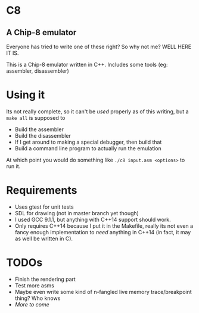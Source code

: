 # C8
## A Chip-8 emulator

Everyone has tried to write one of these right? So why not me? WELL HERE IT IS.

This is a Chip-8 emulator written in C++. Includes some tools (eg: assembler, disassembler)

# Using it
Its not really complete, so it can't be *used* properly as of this writing, but a `make all` is supposed to
- Build the assembler
- Build the disassembler
- If I get around to making a special debugger, then build that
- Build a command line program to actually run the emulation

At which point you would do something like  `./c8 input.asm <options>` to run it.

# Requirements
- Uses gtest for unit tests
- SDL for drawing (not in master branch yet though)
- I used GCC 9.1.1, but anything with C++14 support should work.
- Only requires C++14 because I put it in the Makefile, really its not even a fancy enough implementation to *need* anything in C++14 (in fact, it may as well be written in C).

# TODOs
- Finish the rendering part
- Test more asms
- Maybe even write some kind of n-fangled live memory trace/breakpoint thing? Who knows
- *More to come*
